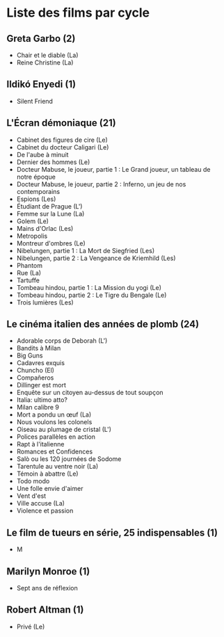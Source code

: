 # Liste des films par cycle

## Greta Garbo (2)

  * Chair et le diable (La)  
  * Reine Christine (La)

## Ildikó Enyedi (1)

  * Silent Friend

## L'Écran démoniaque (21)

  * Cabinet des figures de cire (Le)  
  * Cabinet du docteur Caligari (Le)  
  * De l'aube à minuit  
  * Dernier des hommes (Le)  
  * Docteur Mabuse, le joueur, partie 1 : Le Grand joueur, un tableau de notre époque  
  * Docteur Mabuse, le joueur, partie 2 : Inferno, un jeu de nos contemporains  
  * Espions (Les)  
  * Étudiant de Prague (L')  
  * Femme sur la Lune (La)  
  * Golem (Le)  
  * Mains d'Orlac (Les)  
  * Metropolis  
  * Montreur d'ombres (Le)  
  * Nibelungen, partie 1 : La Mort de Siegfried (Les)  
  * Nibelungen, partie 2 : La Vengeance de Kriemhild (Les)  
  * Phantom  
  * Rue (La)  
  * Tartuffe  
  * Tombeau hindou, partie 1 : La Mission du yogi (Le)  
  * Tombeau hindou, partie 2 : Le Tigre du Bengale (Le)  
  * Trois lumières (Les)

## Le cinéma italien des années de plomb (24)

  * Adorable corps de Deborah (L')  
  * Bandits à Milan  
  * Big Guns  
  * Cadavres exquis  
  * Chuncho (El)  
  * Compañeros  
  * Dillinger est mort  
  * Enquête sur un citoyen au-dessus de tout soupçon  
  * Italia: ultimo atto?  
  * Milan calibre 9  
  * Mort a pondu un œuf (La)  
  * Nous voulons les colonels  
  * Oiseau au plumage de cristal (L')  
  * Polices parallèles en action  
  * Rapt à l'italienne  
  * Romances et Confidences  
  * Salò ou les 120 journées de Sodome  
  * Tarentule au ventre noir (La)  
  * Témoin à abattre (Le)  
  * Todo modo  
  * Une folle envie d'aimer  
  * Vent d'est  
  * Ville accuse (La)  
  * Violence et passion

## Le film de tueurs en série, 25 indispensables (1)

  * M

## Marilyn Monroe (1)

  * Sept ans de réflexion

## Robert Altman (1)

  * Privé (Le)  
